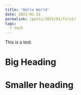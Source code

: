 ```yaml
---
title: 'Hello World'
date: 2021-01-21
permalink: /posts/2021/01/first/
tags:
  - tech
---
```


This is a test. 

Big Heading 
======

Smaller  heading
===
